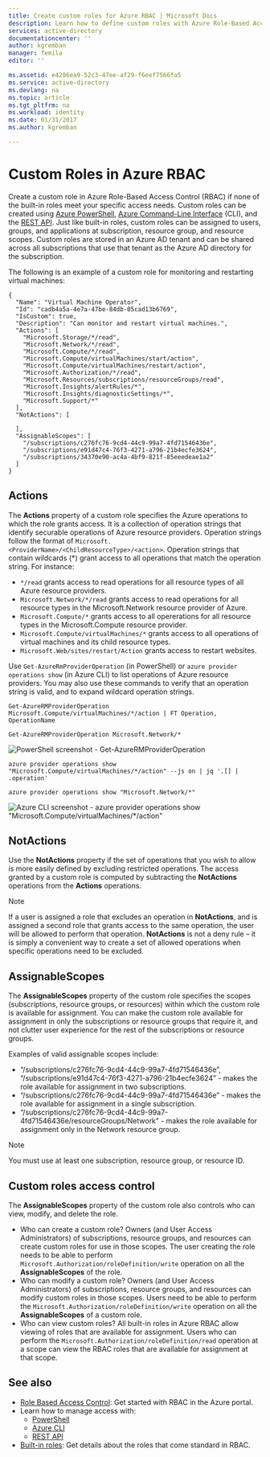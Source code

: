 ```yaml
---
title: Create custom roles for Azure RBAC | Microsoft Docs
description: Learn how to define custom roles with Azure Role-Based Access Control for more precise identity management in your Azure subscription.
services: active-directory
documentationcenter: ''
author: kgremban
manager: femila
editor: ''

ms.assetid: e4206ea9-52c3-47ee-af29-f6eef7566fa5
ms.service: active-directory
ms.devlang: na
ms.topic: article
ms.tgt_pltfrm: na
ms.workload: identity
ms.date: 01/31/2017
ms.author: kgremban

---
```

# Custom Roles in Azure RBAC
Create a custom role in Azure Role-Based Access Control (RBAC) if none of the built-in roles meet your specific access needs. Custom roles can be created using [Azure PowerShell](role-based-access-control-manage-access-powershell.md), [Azure Command-Line Interface](role-based-access-control-manage-access-azure-cli.md) (CLI), and the [REST API](role-based-access-control-manage-access-rest.md). Just like built-in roles, custom roles can be assigned to users, groups, and applications at subscription, resource group, and resource scopes. Custom roles are stored in an Azure AD tenant and can be shared across all subscriptions that use that tenant as the Azure AD directory for the subscription.

The following is an example of a custom role for monitoring and restarting virtual machines:

```
{
  "Name": "Virtual Machine Operator",
  "Id": "cadb4a5a-4e7a-47be-84db-05cad13b6769",
  "IsCustom": true,
  "Description": "Can monitor and restart virtual machines.",
  "Actions": [
    "Microsoft.Storage/*/read",
    "Microsoft.Network/*/read",
    "Microsoft.Compute/*/read",
    "Microsoft.Compute/virtualMachines/start/action",
    "Microsoft.Compute/virtualMachines/restart/action",
    "Microsoft.Authorization/*/read",
    "Microsoft.Resources/subscriptions/resourceGroups/read",
    "Microsoft.Insights/alertRules/*",
    "Microsoft.Insights/diagnosticSettings/*",
    "Microsoft.Support/*"
  ],
  "NotActions": [

  ],
  "AssignableScopes": [
    "/subscriptions/c276fc76-9cd4-44c9-99a7-4fd71546436e",
    "/subscriptions/e91d47c4-76f3-4271-a796-21b4ecfe3624",
    "/subscriptions/34370e90-ac4a-4bf9-821f-85eeedeae1a2"
  ]
}
```
## Actions
The **Actions** property of a custom role specifies the Azure operations to which the role grants access. It is a collection of operation strings that identify securable operations of Azure resource providers. Operation strings follow the format of `Microsoft.<ProviderName>/<ChildResourceType>/<action>`. Operation strings that contain wildcards (\*) grant access to all operations that match the operation string. For instance:

* `*/read` grants access to read operations for all resource types of all Azure resource providers.
* `Microsoft.Network/*/read` grants access to read operations for all resource types in the Microsoft.Network resource provider of Azure.
* `Microsoft.Compute/*` grants access to all opererations for all resource types in the Microsoft.Compute resource provider.
* `Microsoft.Compute/virtualMachines/*` grants access to all operations of virtual machines and its child resource types.
* `Microsoft.Web/sites/restart/Action` grants access to restart websites.

Use `Get-AzureRmProviderOperation` (in PowerShell) or `azure provider operations show` (in Azure CLI) to list operations of Azure resource providers. You may also use these commands to verify that an operation string is valid, and to expand wildcard operation strings.

```
Get-AzureRMProviderOperation Microsoft.Compute/virtualMachines/*/action | FT Operation, OperationName

Get-AzureRMProviderOperation Microsoft.Network/*
```

![PowerShell screenshot - Get-AzureRMProviderOperation](./media/role-based-access-control-configure/1-get-azurermprovideroperation-1.png)

```
azure provider operations show "Microsoft.Compute/virtualMachines/*/action" --js on | jq '.[] | .operation'

azure provider operations show "Microsoft.Network/*"
```

![Azure CLI screenshot - azure provider operations show "Microsoft.Compute/virtualMachines/\*/action" ](./media/role-based-access-control-configure/1-azure-provider-operations-show.png)

## NotActions
Use the **NotActions** property if the set of operations that you wish to allow is more easily defined by excluding restricted operations. The access granted by a custom role is computed by subtracting the **NotActions** operations from the **Actions** operations.

> [!NOTE]
> If a user is assigned a role that excludes an operation in **NotActions**, and is assigned a second role that grants access to the same operation, the user will be allowed to perform that operation. **NotActions** is not a deny rule – it is simply a convenient way to create a set of allowed operations when specific operations need to be excluded.
>
>

## AssignableScopes
The **AssignableScopes** property of the custom role specifies the scopes (subscriptions, resource groups, or resources) within which the custom role is available for assignment. You can make the custom role available for assignment in only the subscriptions or resource groups that require it, and not clutter user experience for the rest of the subscriptions or resource groups.

Examples of valid assignable scopes include:

* “/subscriptions/c276fc76-9cd4-44c9-99a7-4fd71546436e”, “/subscriptions/e91d47c4-76f3-4271-a796-21b4ecfe3624” - makes the role available for assignment in two subscriptions.
* “/subscriptions/c276fc76-9cd4-44c9-99a7-4fd71546436e” - makes the role available for assignment in a single subscription.
* “/subscriptions/c276fc76-9cd4-44c9-99a7-4fd71546436e/resourceGroups/Network” - makes the role available for assignment only in the Network resource group.

> [!NOTE]
> You must use at least one subscription, resource group, or resource ID.
>
>

## Custom roles access control
The **AssignableScopes** property of the custom role also controls who can view, modify, and delete the role.

* Who can create a custom role?
    Owners (and User Access Administrators) of subscriptions, resource groups, and resources can create custom roles for use in those scopes.
    The user creating the role needs to be able to perform `Microsoft.Authorization/roleDefinition/write` operation on all the **AssignableScopes** of the role.
* Who can modify a custom role?
    Owners (and User Access Administrators) of subscriptions, resource groups, and resources can modify custom roles in those scopes. Users need to be able to perform the `Microsoft.Authorization/roleDefinition/write` operation on all the **AssignableScopes** of a custom role.
* Who can view custom roles?
    All built-in roles in Azure RBAC allow viewing of roles that are available for assignment. Users who can perform the `Microsoft.Authorization/roleDefinition/read` operation at a scope can view the RBAC roles that are available for assignment at that scope.

## See also
* [Role Based Access Control](role-based-access-control-configure.md): Get started with RBAC in the Azure portal.
* Learn how to manage access with:
  * [PowerShell](role-based-access-control-manage-access-powershell.md)
  * [Azure CLI](role-based-access-control-manage-access-azure-cli.md)
  * [REST API](role-based-access-control-manage-access-rest.md)
* [Built-in roles](role-based-access-built-in-roles.md): Get details about the roles that come standard in RBAC.
